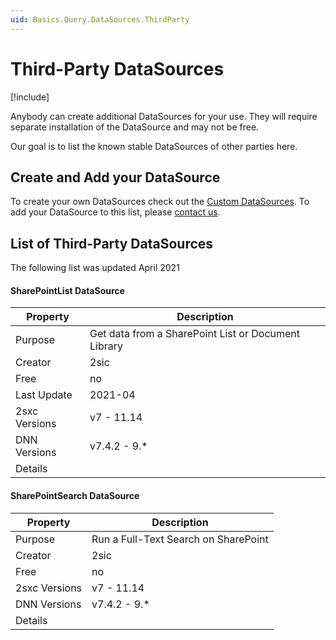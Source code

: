 ```yaml
---
uid: Basics.Query.DataSources.ThirdParty
---
```


# Third-Party DataSources

[!include[](~/basics/stack/_shared-float-summary.md)]
<style>.context-box-summary .query { visibility: visible; } </style>

Anybody can create additional DataSources for your use. They will require separate installation of the DataSource and may not be free. 

Our goal is to list the known stable DataSources of other parties here. 

## Create and Add your DataSource

To create your own DataSources check out the [Custom DataSources](xref:NetCode.DataSources.Custom.Index). To add your DataSource to this list, please [contact us](https://2sxc.org/en/contact).

## List of Third-Party DataSources

The following list was updated April 2021

#### SharePointList DataSource

| Property | Description |
|---|---|
| Purpose | Get data from a SharePoint List or Document Library |
| Creator | 2sic |
| Free | no |
| Last Update | 2021-04
| 2sxc Versions | v7 - 11.14
| DNN Versions | v7.4.2 - 9.*
| Details | [](xref:Basics.Query.DataSources.SharePoint.Index)

#### SharePointSearch DataSource

| Property | Description |
|---|---|
| Purpose | Run a Full-Text Search on SharePoint |
| Creator | 2sic |
| Free | no |
| 2sxc Versions | v7 - 11.14
| DNN Versions | v7.4.2 - 9.*
| Details | [](xref:Basics.Query.DataSources.SharePoint.Index)


